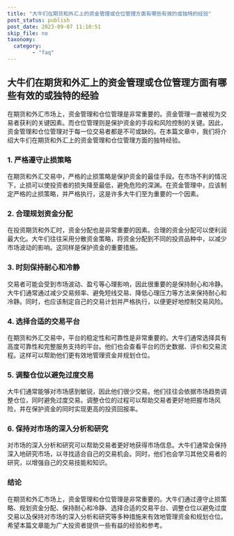 ```yaml
---
title: "大牛们在期货和外汇上的资金管理或仓位管理方面有哪些有效的或独特的经验"
post_status: publish
post_date: 2023-09-07 11:10:51
skip_file: no
taxonomy:
  category:
        - "faq"
---
```


## 大牛们在期货和外汇上的资金管理或仓位管理方面有哪些有效的或独特的经验

在期货和外汇市场上，资金管理和仓位管理是非常重要的。资金管理一直被视为交易者获利的关键因素。而仓位管理则是保护资金的手段和风险控制的关键。因此，资金管理和仓位管理对于每一位交易者都是不可或缺的。在本篇文章中，我们将介绍大牛们在期货和外汇上的资金管理和仓位管理方面的独特经验。

### 1. 严格遵守止损策略

在期货和外汇交易中，严格的止损策略是保护资金的最佳手段。在市场不利的情况下，止损可以使投资者的损失降至最低，避免危险的深渊。在资金管理中，应该制定严格的止损策略，并严格执行，这是许多大牛们至为重要的一个因素。

### 2. 合理规划资金分配

在投资期货和外汇时，资金分配也是非常重要的因素。合理的资金分配可以使利润最大化。大牛们往往采用分散资金策略，将资金分配到不同的投资品种中，以减少市场波动的影响。这同样是保护资金的重要措施。

### 3. 时刻保持耐心和冷静

交易者可能会受到市场波动、盈亏等心理影响，因此很重要的是保持耐心和冷静。大牛们通常通过减少交易频率、避免短线交易、降低心理压力等方法来保持耐心和冷静。同时，也应该制定自己的交易计划并严格执行，以便更好地控制交易风险。

### 4. 选择合适的交易平台

在期货和外汇交易中，平台的稳定性和可靠性是非常重要的。大牛们通常选择具有高度可靠性和完整服务支持的平台。他们也会查看平台的历史数据、评价和交易流程。这样可以帮助他们更有效地管理资金并规划仓位。

### 5. 调整仓位以避免过度交易

大牛们通常能够对市场感到敏锐，因此他们很少交易。他们往往会依据市场趋势调整仓位，同时避免过度交易。调整仓位的过程可以帮助交易者更好地把握市场风险，并在保护资金的同时实现更高的投资回报率。

### 6. 保持对市场的深入分析和研究

对市场的深入分析和研究可以帮助交易者更好地获得市场信息。大牛们通常会保持深入地研究市场，以寻找适合自己的交易机会。同时，他们也会学习其他交易者的研究，以增强自己的交易技能和知识。

### 结论

在期货和外汇市场上，资金管理和仓位管理是非常重要的。大牛们通过遵守止损策略、规划资金分配、保持耐心和冷静、选择合适的交易平台、调整仓位以避免过度交易以及保持对市场的深入分析和研究等多种措施来有效地管理资金和规划仓位。希望本篇文章能为广大投资者提供一些有益的经验和参考。
